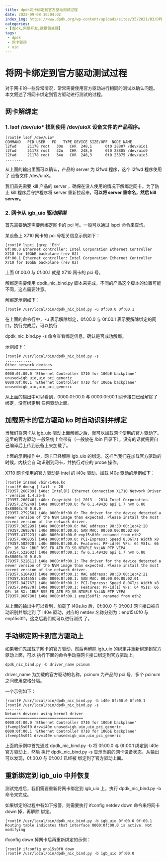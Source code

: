 ```yaml
---
title: dpdk网卡绑定到官方驱动测试过程
date: 2022-09-08 16:04:02
index_img: https://www.dpdk.org/wp-content/uploads/sites/35/2021/03/DPDK_logo-01-1.svg
categories:
- [dpdk,网络开发,数据包处理]
tags:
 - dpdk
 - 网卡驱动
 - uio
---
```

# 将网卡绑定到官方驱动测试过程
对于网卡的一些异常情况，常常需要使用官方驱动进行相同的测试以确认问题。
本文叙述了将网卡绑定到官方驱动进行测试的过程。

## 网卡解绑定

### 1. lsof /dev/uio* 找到使用 /dev/uioX 设备文件的产品程序。

```
[root]# lsof /dev/uio*
COMMAND   PID USER   FD   TYPE DEVICE SIZE/OFF  NODE NAME
l2fwd     21178 root   30u   CHR  248,1      0t0 28807 /dev/uio1
l2fwd     21178 root   32u   CHR  248,0      0t0 28805 /dev/uio0
l2fwd     21178 root   34u   CHR  248,3      0t0 25875 /dev/uio3
........
```

从上面的输出里面可以确认，产品的 server 为 l2fwd 程序，这个 l2fwd 程序使用了
设备文件 /dev/uioX。

我们首先需要 kill 产品的 server ，确保在没人使用的情况下解绑定网卡。为了防止
kill 程序后守护程序将 server 重新拉起来，**可以将 server 重命名，然后 kill server。**

### 2. 网卡从 igb_uio 驱动解绑

首先需要确定需要解绑定网卡的 pci 号。一般可以通过 lspci 命令来查询。

某设备上 X710 网卡的 pci 号相关信息示例如下：

```
[root]# lspci |grep 'Eth'
0f:00.0 Ethernet controller: Intel Corporation Ethernet Controller X710 for 10GbE backplane (rev 02)
0f:00.1 Ethernet controller: Intel Corporation Ethernet Controller X710 for 10GbE backplane (rev 02)
```

上面 0f:00.0 与 0f:00.1 就是 X710 网卡的 pci 号。

解绑定需要使用 dpdk_nic_bind.py 脚本来完成，不同的产品这个脚本的位置可能不同，这点需要注意。

解绑定示例如下：

```
[root]# /usr/local/bin/dpdk_nic_bind.py -u 0f:00.0 0f:00.1
```

在上面的命令行中，-u 表示解除绑定，0f:00.0 与 0f:00.1 表示要解除绑定的网口。执行完成后，可以执行

dpdk_nic_bind.py -s 命令查看绑定信息，确认是否成功解绑。

示例如下：

```
[root]# /usr/local/bin/dpdk_nic_bind.py -s
............
Other network devices
=====================
0000:0f:00.0 'Ethernet Controller X710 for 10GbE backplane' unused=igb_uio,uio_pci_generic
0000:0f:00.1 'Ethernet Controller X710 for 10GbE backplane' unused=igb_uio,uio_pci_generic

```

从上面的输出中可以看到，0000:0f:00.0 与 0000:0f:00.1 网卡接口已经解除了绑定，没有绑定到
任何驱动上面。

## 加载网卡的官方驱动 ko 时自动识别并绑定

当我们将网卡从 igb_uio 驱动上面解绑之后，就可以加载网卡使用的官方驱动了。这里的官方驱动
一般系统上会带有（一般放在 /bin 目录下），没有的话就需要自己编译后上传到设备上来加载了。

上面的示例操作中，网卡已经解除 igb_uio 的绑定。这样当我们在加载官方驱动的时候，内核会自
动识别到网卡，并执行对应的 probe 操作。

X710 网卡使用的官方驱动是 intel 的 i40e 驱动，加载 i40e 驱动的示例如下：

```
[root]# insmod /bin/i40e.ko
[root]# dmesg | tail -n 20
[79357.260739] i40e: Intel(R) Ethernet Connection XL710 Network Driver - version 1.4.25-k
[79357.260746] i40e: Copyright (c) 2013 - 2014 Intel Corporation.
[79357.279249] i40e 0000:0f:00.0: fw 6.1.49420 api 1.7 nvm 6.80 0x80003cf0 0.0.0
[79357.279258] i40e 0000:0f:00.0: The driver for the device detected a newer version of the NVM image than expected. Please install the most recent version of the network driver.
[79357.365299] i40e 0000:0f:00.0: MAC address: 98:30:00:1e:42:20
[79357.369576] i40e 0000:0f:00.0: SAN MAC: 00:00:00:00:02:00
[79357.432223] i40e 0000:0f:00.0 enp15s0f0: renamed from eth2
[79357.496835] i40e 0000:0f:00.0: PCI-Express: Speed 8.0GT/s Width x8
[79357.502928] i40e 0000:0f:00.0: Features: PF-id[0] VFs: 64 VSIs: 66 QP: 16 RX: 1BUF RSS FD_ATR FD_SB NTUPLE VxLAN PTP VEPA
[79357.522602] i40e 0000:0f:00.1: fw 6.1.49420 api 1.7 nvm 6.80 0x80003cf0 0.0.0
[79357.522611] i40e 0000:0f:00.1: The driver for the device detected a newer version of the NVM image than expected. Please install the most recent version of the network driver.
[79357.610493] i40e 0000:0f:00.1: MAC address: 98:30:00:1e:42:21
[79357.614555] i40e 0000:0f:00.1: SAN MAC: 00:00:00:00:02:01
[79357.842767] i40e 0000:0f:00.1: PCI-Express: Speed 8.0GT/s Width x8
[79357.849279] i40e 0000:0f:00.1: Features: PF-id[1] VFs: 64 VSIs: 66 QP: 16 RX: 1BUF RSS FD_ATR FD_SB NTUPLE VxLAN PTP VEPA
[79357.966780] i40e 0000:0f:00.1 enp15s0f1: renamed from eth2
```

从上面的输出中可以看到，加载了 i40e.ko 后，0f:00.0 与 0f:00.1 网卡接口被自动识别并绑定到
了 i40e 驱动，对应的 netdev 名称分别为：enp15s0f0 与 enp15s0f1，这之后我们就可以进行测试
了。

## 手动绑定网卡到官方驱动上

如果我们先加载了网卡的官方驱动，然后再解除 igb_uio 的绑定并重新绑定到官方驱动上面，可以
执行下面的命令手动将网卡接口绑定到官方驱动上。

```
dpdk_nic_bind.py -b driver_name pcinum
```

driver_name 为加载的官方驱动的名称，pcinum 为产品的 pci 号，多个 pcinum 之间使用空格分隔。

一个示例如下：

```
[root]# /usr/local/bin/dpdk_nic_bind.py -b i40e 0f:00.0 0f:00.1
[root]# /usr/local/bin/dpdk_nic_bind.py -s
········
Network devices using kernel driver
===================================
0000:0f:00.0 'Ethernet Controller X710 for 10GbE backplane' if=enp15s0f0 drv=i40e unused=igb_uio,uio_pci_generic
0000:0f:00.1 'Ethernet Controller X710 for 10GbE backplane' if=enp15s0f1 drv=i40e unused=igb_uio,uio_pci_generic
```

上面的示例中首先通过 dpdk_nic_bind.py -b 将 0f:00.0 与 0f:00.1 绑定到 i40e 官方驱动上，然后
执行 dpdk_nic_bind.py -s 显示当前的网卡设备状态。从输出可以发现，0f:00.0 与 0f:00.1 已经被
绑定到了官方驱动上面。

## 重新绑定到 igb_uio 中并恢复

测试完成后，我们需要重新将网卡绑定到 igb_uio 上，执行 dpdk_nic_bind.py -b 命令来完成。

如果绑定的过程中有如下报警，则需要执行 ifconfig netdev down 命令来将网卡 down 掉，再解除
绑定。

```
[root]# /usr/local/bin/dpdk_nic_bind.py -b igb_uio 0f:00.0 0f:00.1
Routing table indicates that interface 0000:0f:00.0 is active. Not modifying
```

ifconfig down 掉网卡后再重新绑定的示例：

```
[root]# ifconfig enp15s0f0 down
[root]# /usr/local/bin/dpdk_nic_bind.py -b igb_uio 0f:00.0
```
